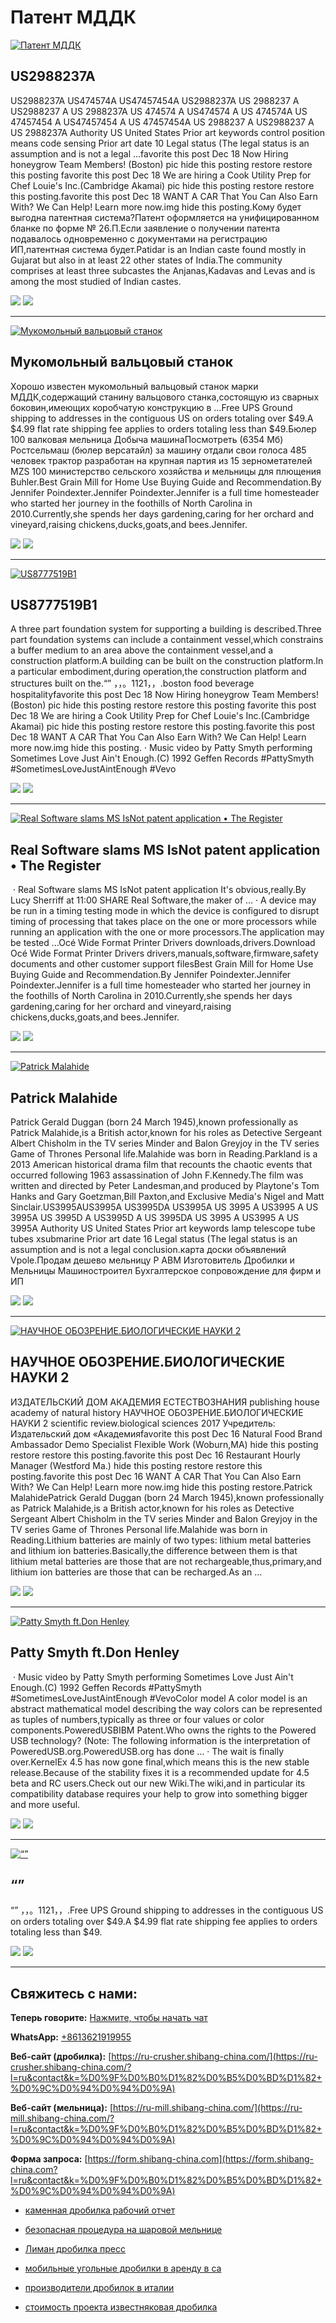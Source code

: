 # Патент МДДК

<a href="https://swt.shibang-china.com/?l=ru&img&k=%D0%9F%D0%B0%D1%82%D0%B5%D0%BD%D1%82+%D0%9C%D0%94%D0%94%D0%9A" target="_blank">![Патент МДДК](http://static.shibang-china.com/all-800x300/647.jpg)</a>

## US2988237A
US2988237A US474574A US47457454A US2988237A US 2988237 A US2988237 A US 2988237A US 474574 A US474574 A US 474574A US 47457454 A US47457454 A US 47457454A US 2988237 A US2988237 A US 2988237A Authority US United States Prior art keywords control position means code sensing Prior art date 10 Legal status (The legal status is an assumption and is not a legal …favorite this post Dec 18 Now Hiring honeygrow Team Members! (Boston) pic hide this posting restore restore this posting favorite this post Dec 18 We are hiring a Cook Utility Prep for Chef Louie's Inc.(Cambridge Akamai) pic hide this posting restore restore this posting.favorite this post Dec 18 WANT A CAR That You Can Also Earn With? We Can Help! Learn more now.img hide this posting.Кому будет выгодна патентная система?Патент оформляется на унифицированном бланке по форме № 26.П.Если заявление о получении патента подавалось одновременно с документами на регистрацию ИП,патентная система будет.Patidar is an Indian caste found mostly in Gujarat but also in at least 22 other states of India.The community comprises at least three subcastes the Anjanas,Kadavas and Levas and is among the most studied of Indian castes.


<a href="https://whatsapp.shibangsoft.com/WhatsApp.php" target="_blank" title="WhatsApp">![](http://static.shibang-china.com/icon/whatsapp.png)</a> <a href="https://swt.shibang-china.com/?l=ru&icon&k=%D0%9F%D0%B0%D1%82%D0%B5%D0%BD%D1%82+%D0%9C%D0%94%D0%94%D0%9A" target="_blank">![](http://static.shibang-china.com/icon/chat-ru.png)</a>

---

<a href="https://swt.shibang-china.com/?l=ru&img&k=%D0%9F%D0%B0%D1%82%D0%B5%D0%BD%D1%82+%D0%9C%D0%94%D0%94%D0%9A" target="_blank">![Мукомольный вальцовый станок](http://static.shibang-china.com/all-800x300/1231.jpg)</a>

## Мукомольный вальцовый станок
Хорошо известен мукомольный вальцовый станок марки МДДК,содержащий станину вальцового станка,состоящую из сварных боковин,имеющих коробчатую конструкцию в …Free UPS Ground shipping to addresses in the contiguous US on orders totaling over $49.A $4.99 flat rate shipping fee applies to orders totaling less than $49.Бюлер 100 валковая мельница Добыча машинаПосмотреть (6354 Мб) Ростсельмаш (бюлер версатайл) за машину отдали свои голоса 485 человек трактор разработан на крупная партия из 15 зернометателей MZS 100 министерство сельского хозяйства и мельницы для плющения Buhler.Best Grain Mill for Home Use Buying Guide and Recommendation.By Jennifer Poindexter.Jennifer Poindexter.Jennifer is a full time homesteader who started her journey in the foothills of North Carolina in 2010.Currently,she spends her days gardening,caring for her orchard and vineyard,raising chickens,ducks,goats,and bees.Jennifer.


<a href="https://whatsapp.shibangsoft.com/WhatsApp.php" target="_blank" title="WhatsApp">![](http://static.shibang-china.com/icon/whatsapp.png)</a> <a href="https://swt.shibang-china.com/?l=ru&icon&k=%D0%9F%D0%B0%D1%82%D0%B5%D0%BD%D1%82+%D0%9C%D0%94%D0%94%D0%9A" target="_blank">![](http://static.shibang-china.com/icon/chat-ru.png)</a>

---

<a href="https://swt.shibang-china.com/?l=ru&img&k=%D0%9F%D0%B0%D1%82%D0%B5%D0%BD%D1%82+%D0%9C%D0%94%D0%94%D0%9A" target="_blank">![US8777519B1](http://static.shibang-china.com/all-800x300/341.jpg)</a>

## US8777519B1
A three part foundation system for supporting a building is described.Three part foundation systems can include a containment vessel,which constrains a buffer medium to an area above the containment vessel,and a construction platform.A building can be built on the construction platform.In a particular embodiment,during operation,the construction platform and structures built on the.“” ，，。1121，，.boston food beverage hospitalityfavorite this post Dec 18 Now Hiring honeygrow Team Members! (Boston) pic hide this posting restore restore this posting favorite this post Dec 18 We are hiring a Cook Utility Prep for Chef Louie's Inc.(Cambridge Akamai) pic hide this posting restore restore this posting.favorite this post Dec 18 WANT A CAR That You Can Also Earn With? We Can Help! Learn more now.img hide this posting.&nbsp;&#0183;&#32;Music video by Patty Smyth performing Sometimes Love Just Ain't Enough.(C) 1992 Geffen Records #PattySmyth #SometimesLoveJustAintEnough #Vevo


<a href="https://whatsapp.shibangsoft.com/WhatsApp.php" target="_blank" title="WhatsApp">![](http://static.shibang-china.com/icon/whatsapp.png)</a> <a href="https://swt.shibang-china.com/?l=ru&icon&k=%D0%9F%D0%B0%D1%82%D0%B5%D0%BD%D1%82+%D0%9C%D0%94%D0%94%D0%9A" target="_blank">![](http://static.shibang-china.com/icon/chat-ru.png)</a>

---

<a href="https://swt.shibang-china.com/?l=ru&img&k=%D0%9F%D0%B0%D1%82%D0%B5%D0%BD%D1%82+%D0%9C%D0%94%D0%94%D0%9A" target="_blank">![Real Software slams MS IsNot patent application • The Register](http://static.shibang-china.com/all-800x300/571.jpg)</a>

## Real Software slams MS IsNot patent application • The Register
&nbsp;&#0183;&#32;Real Software slams MS IsNot patent application It's obvious,really.By Lucy Sherriff at 11:00 SHARE Real Software,the maker of …&nbsp;&#0183;&#32;A device may be run in a timing testing mode in which the device is configured to disrupt timing of processing that takes place on the one or more processors while running an application with the one or more processors.The application may be tested …Oc&#233; Wide Format Printer Drivers downloads,drivers.Download Oc&#233; Wide Format Printer Drivers drivers,manuals,software,firmware,safety documents and other customer support filesBest Grain Mill for Home Use Buying Guide and Recommendation.By Jennifer Poindexter.Jennifer Poindexter.Jennifer is a full time homesteader who started her journey in the foothills of North Carolina in 2010.Currently,she spends her days gardening,caring for her orchard and vineyard,raising chickens,ducks,goats,and bees.Jennifer.


<a href="https://whatsapp.shibangsoft.com/WhatsApp.php" target="_blank" title="WhatsApp">![](http://static.shibang-china.com/icon/whatsapp.png)</a> <a href="https://swt.shibang-china.com/?l=ru&icon&k=%D0%9F%D0%B0%D1%82%D0%B5%D0%BD%D1%82+%D0%9C%D0%94%D0%94%D0%9A" target="_blank">![](http://static.shibang-china.com/icon/chat-ru.png)</a>

---

<a href="https://swt.shibang-china.com/?l=ru&img&k=%D0%9F%D0%B0%D1%82%D0%B5%D0%BD%D1%82+%D0%9C%D0%94%D0%94%D0%9A" target="_blank">![Patrick Malahide](http://static.shibang-china.com/all-800x300/880.jpg)</a>

## Patrick Malahide
Patrick Gerald Duggan (born 24 March 1945),known professionally as Patrick Malahide,is a British actor,known for his roles as Detective Sergeant Albert Chisholm in the TV series Minder and Balon Greyjoy in the TV series Game of Thrones Personal life.Malahide was born in Reading.Parkland is a 2013 American historical drama film that recounts the chaotic events that occurred following 1963 assassination of John F.Kennedy.The film was written and directed by Peter Landesman,and produced by Playtone's Tom Hanks and Gary Goetzman,Bill Paxton,and Exclusive Media's Nigel and Matt Sinclair.US3995AUS3995A US3995DA US3995A US 3995 A US3995 A US 3995A US 3995D A US3995D A US 3995DA US 3995 A US3995 A US 3995A Authority US United States Prior art keywords lamp telescope tube tubes xsubmarine Prior art date 16 Legal status (The legal status is an assumption and is not a legal conclusion.карта доски объявлений Vpole.Продам дешево мельницу Р АВМ Изготовитель Дробилки и Мельницы Машиностроител Бухгалтерское сопровождение для фирм и ИП


<a href="https://whatsapp.shibangsoft.com/WhatsApp.php" target="_blank" title="WhatsApp">![](http://static.shibang-china.com/icon/whatsapp.png)</a> <a href="https://swt.shibang-china.com/?l=ru&icon&k=%D0%9F%D0%B0%D1%82%D0%B5%D0%BD%D1%82+%D0%9C%D0%94%D0%94%D0%9A" target="_blank">![](http://static.shibang-china.com/icon/chat-ru.png)</a>

---

<a href="https://swt.shibang-china.com/?l=ru&img&k=%D0%9F%D0%B0%D1%82%D0%B5%D0%BD%D1%82+%D0%9C%D0%94%D0%94%D0%9A" target="_blank">![НАУЧНОЕ ОБОЗРЕНИЕ.БИОЛОГИЧЕСКИЕ НАУКИ 2](http://static.shibang-china.com/all-800x300/342.jpg)</a>

## НАУЧНОЕ ОБОЗРЕНИЕ.БИОЛОГИЧЕСКИЕ НАУКИ 2
ИЗДАТЕЛЬСКИЙ ДОМ АКАДЕМИЯ ЕСТЕСТВОЗНАНИЯ publishing house academy of natural history НАУЧНОЕ ОБОЗРЕНИЕ.БИОЛОГИЧЕСКИЕ НАУКИ 2 scientific review.biological sciences 2017 Учредитель: Издательский дом &#171;Академияfavorite this post Dec 16 Natural Food Brand Ambassador Demo Specialist Flexible Work (Woburn,MA) hide this posting restore restore this posting.favorite this post Dec 16 Restaurant Hourly Manager (Westford Ma.) hide this posting restore restore this posting.favorite this post Dec 16 WANT A CAR That You Can Also Earn With? We Can Help! Learn more now.img hide this posting restore.Patrick MalahidePatrick Gerald Duggan (born 24 March 1945),known professionally as Patrick Malahide,is a British actor,known for his roles as Detective Sergeant Albert Chisholm in the TV series Minder and Balon Greyjoy in the TV series Game of Thrones Personal life.Malahide was born in Reading.Lithium batteries are mainly of two types: lithium metal batteries and lithium ion batteries.Basically,the difference between them is that lithium metal batteries are those that are not rechargeable,thus,primary,and lithium ion batteries are those that can be recharged.As an …


<a href="https://whatsapp.shibangsoft.com/WhatsApp.php" target="_blank" title="WhatsApp">![](http://static.shibang-china.com/icon/whatsapp.png)</a> <a href="https://swt.shibang-china.com/?l=ru&icon&k=%D0%9F%D0%B0%D1%82%D0%B5%D0%BD%D1%82+%D0%9C%D0%94%D0%94%D0%9A" target="_blank">![](http://static.shibang-china.com/icon/chat-ru.png)</a>

---

<a href="https://swt.shibang-china.com/?l=ru&img&k=%D0%9F%D0%B0%D1%82%D0%B5%D0%BD%D1%82+%D0%9C%D0%94%D0%94%D0%9A" target="_blank">![Patty Smyth ft.Don Henley](http://static.shibang-china.com/all-800x300/811.jpg)</a>

## Patty Smyth ft.Don Henley
&nbsp;&#0183;&#32;Music video by Patty Smyth performing Sometimes Love Just Ain't Enough.(C) 1992 Geffen Records #PattySmyth #SometimesLoveJustAintEnough #VevoColor model A color model is an abstract mathematical model describing the way colors can be represented as tuples of numbers,typically as three or four values or color components.PoweredUSBIBM Patent.Who owns the rights to the Powered USB technology? (Note: The following information is the interpretation of PoweredUSB.org.PoweredUSB.org has done …&nbsp;&#0183;&#32;The wait is finally over.KernelEx 4.5 has now gone final,which means this is the new stable release.Because of the stability fixes it is a recommended update for 4.5 beta and RC users.Check out our new Wiki.The wiki,and in particular its compatibility database requires your help to grow into something bigger and more useful.


<a href="https://whatsapp.shibangsoft.com/WhatsApp.php" target="_blank" title="WhatsApp">![](http://static.shibang-china.com/icon/whatsapp.png)</a> <a href="https://swt.shibang-china.com/?l=ru&icon&k=%D0%9F%D0%B0%D1%82%D0%B5%D0%BD%D1%82+%D0%9C%D0%94%D0%94%D0%9A" target="_blank">![](http://static.shibang-china.com/icon/chat-ru.png)</a>

---

<a href="https://swt.shibang-china.com/?l=ru&img&k=%D0%9F%D0%B0%D1%82%D0%B5%D0%BD%D1%82+%D0%9C%D0%94%D0%94%D0%9A" target="_blank">![“”](http://static.shibang-china.com/all-800x300/1373.jpg)</a>

## “”
“” ，，。1121，，.Free UPS Ground shipping to addresses in the contiguous US on orders totaling over $49.A $4.99 flat rate shipping fee applies to orders totaling less than $49.

<a href="https://whatsapp.shibangsoft.com/WhatsApp.php" target="_blank" title="WhatsApp">![](http://static.shibang-china.com/icon/whatsapp.png)</a> <a href="https://swt.shibang-china.com/?l=ru&icon&k=%D0%9F%D0%B0%D1%82%D0%B5%D0%BD%D1%82+%D0%9C%D0%94%D0%94%D0%9A" target="_blank">![](http://static.shibang-china.com/icon/chat-ru.png)</a>

---
## Свяжитесь с нами:

**Теперь говорите:** [Нажмите, чтобы начать чат](https://swt.shibang-china.com?l=ru&contact&k=%D0%9F%D0%B0%D1%82%D0%B5%D0%BD%D1%82+%D0%9C%D0%94%D0%94%D0%9A)

**WhatsApp:**  [+8613621919955](https://whatsapp.shibangsoft.com/WhatsApp.php)

**Веб-сайт (дробилка):** [https://ru-crusher.shibang-china.com/](https://ru-crusher.shibang-china.com/?l=ru&contact&k=%D0%9F%D0%B0%D1%82%D0%B5%D0%BD%D1%82+%D0%9C%D0%94%D0%94%D0%9A)

**Веб-сайт (мельница):** [https://ru-mill.shibang-china.com/](https://ru-mill.shibang-china.com/?l=ru&contact&k=%D0%9F%D0%B0%D1%82%D0%B5%D0%BD%D1%82+%D0%9C%D0%94%D0%94%D0%9A)

**Форма запроса:** [https://form.shibang-china.com](https://form.shibang-china.com?l=ru&contact&k=%D0%9F%D0%B0%D1%82%D0%B5%D0%BD%D1%82+%D0%9C%D0%94%D0%94%D0%9A)

* [каменная дробилка рабочий отчет](../134/%D0%BA%D0%B0%D0%BC%D0%B5%D0%BD%D0%BD%D0%B0%D1%8F%20%D0%B4%D1%80%D0%BE%D0%B1%D0%B8%D0%BB%D0%BA%D0%B0%20%D1%80%D0%B0%D0%B1%D0%BE%D1%87%D0%B8%D0%B9%20%D0%BE%D1%82%D1%87%D0%B5%D1%82.md)

* [безопасная процедура на шаровой мельнице](../131/%D0%B1%D0%B5%D0%B7%D0%BE%D0%BF%D0%B0%D1%81%D0%BD%D0%B0%D1%8F%20%D0%BF%D1%80%D0%BE%D1%86%D0%B5%D0%B4%D1%83%D1%80%D0%B0%20%D0%BD%D0%B0%20%D1%88%D0%B0%D1%80%D0%BE%D0%B2%D0%BE%D0%B9%20%D0%BC%D0%B5%D0%BB%D1%8C%D0%BD%D0%B8%D1%86%D0%B5.md)

* [Лиман дробилка пресс](../132/%D0%9B%D0%B8%D0%BC%D0%B0%D0%BD%20%D0%B4%D1%80%D0%BE%D0%B1%D0%B8%D0%BB%D0%BA%D0%B0%20%D0%BF%D1%80%D0%B5%D1%81%D1%81.md)

* [мобильные угольные дробилки в аренду в са](../135/%D0%BC%D0%BE%D0%B1%D0%B8%D0%BB%D1%8C%D0%BD%D1%8B%D0%B5%20%D1%83%D0%B3%D0%BE%D0%BB%D1%8C%D0%BD%D1%8B%D0%B5%20%D0%B4%D1%80%D0%BE%D0%B1%D0%B8%D0%BB%D0%BA%D0%B8%20%D0%B2%20%D0%B0%D1%80%D0%B5%D0%BD%D0%B4%D1%83%20%D0%B2%20%D1%81%D0%B0.md)

* [производители дробилок в италии](../135/%D0%BF%D1%80%D0%BE%D0%B8%D0%B7%D0%B2%D0%BE%D0%B4%D0%B8%D1%82%D0%B5%D0%BB%D0%B8%20%D0%B4%D1%80%D0%BE%D0%B1%D0%B8%D0%BB%D0%BE%D0%BA%20%D0%B2%20%D0%B8%D1%82%D0%B0%D0%BB%D0%B8%D0%B8.md)

* [стоимость проекта известняковая дробилка](../133/%D1%81%D1%82%D0%BE%D0%B8%D0%BC%D0%BE%D1%81%D1%82%D1%8C%20%D0%BF%D1%80%D0%BE%D0%B5%D0%BA%D1%82%D0%B0%20%D0%B8%D0%B7%D0%B2%D0%B5%D1%81%D1%82%D0%BD%D1%8F%D0%BA%D0%BE%D0%B2%D0%B0%D1%8F%20%D0%B4%D1%80%D0%BE%D0%B1%D0%B8%D0%BB%D0%BA%D0%B0.md)
